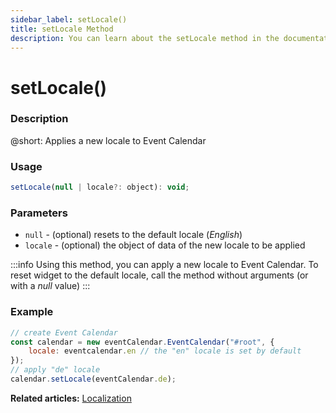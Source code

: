 ```yaml
---
sidebar_label: setLocale()
title: setLocale Method
description: You can learn about the setLocale method in the documentation of the DHTMLX JavaScript Event Calendar library. Browse developer guides and API reference, try out code examples and live demos, and download a free 30-day evaluation version of DHTMLX Event Calendar.
---
```


# setLocale()

### Description

@short: Applies a new locale to Event Calendar

### Usage

~~~jsx {}
setLocale(null | locale?: object): void;
~~~

### Parameters

- `null` - (optional) resets to the default locale (*English*)
- `locale` - (optional) the object of data of the new locale to be applied

:::info
Using this method, you can apply a new locale to Event Calendar. To reset widget to the default locale, call the method without arguments (or with a *null* value)
:::

### Example

~~~jsx {6}
// create Event Calendar
const calendar = new eventCalendar.EventCalendar("#root", {
	locale: eventcalendar.en // the "en" locale is set by default
});
// apply "de" locale
calendar.setLocale(eventCalendar.de);
~~~

**Related articles:** [Localization](guides/localization.md)

